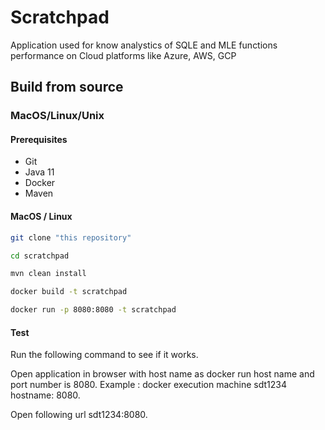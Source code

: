 Scratchpad
======

Application used for know analystics of SQLE and MLE functions performance on Cloud platforms like Azure, AWS, GCP

## Build from source ##

### MacOS/Linux/Unix ###

#### Prerequisites ####

* Git
* Java 11
* Docker
* Maven


#### MacOS / Linux ####

``` bash
git clone "this repository"

cd scratchpad

mvn clean install

docker build -t scratchpad

docker run -p 8080:8080 -t scratchpad
```


#### Test ####

Run the following command to see if it works.

Open application in browser with host name as docker run host name and port number is 8080.
Example : docker execution machine sdt1234
hostname:  8080.

Open following url sdt1234:8080.
